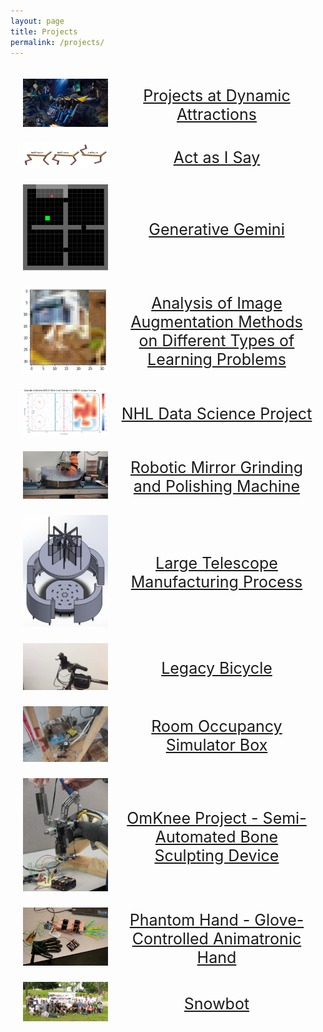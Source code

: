```yaml
---
layout: page
title: Projects
permalink: /projects/
---
```





<!-- Title 1 | Title 2 | Title 3 | Title 4
--- | --- | --- | ---
lorem | lorem ipsum | lorem ipsum dolor | lorem ipsum dolor sit -->


 <!-- <img src="..." alt=" " style="width: 100%;max-height: 100%" /> -->



<!-- <img src="/images/omknee.png" alt="omknee" style="height: 30%; width:30%;"/> | [Projects at Dynamic Attractions](/projects/snowbot) -->


<!-- <img src="/images/omknee.png" alt="omknee" style="height: 30%; width:30%;" class ="circimg"/> -->



<style>
.grid-container {
  display: grid;
  grid-template-columns: auto auto ;
  place-items: center;
  /* background-color: #2196F3; */
  padding: 10px;
}

.grid-item {
  /* background-color: rgba(255, 255, 255, 0.8); */
  /* border: 1px solid rgba(0, 0, 0, 0.8); */ 
  /* place-items: center;*/
  padding: 10px;
  font-size: 25px;
  text-align: center;
}
</style>

<!-- [Projects at Dynamic Attractions](/projects/dynamic_attractions) -->


<div class="grid-container">

<div class="grid-item">
    <a href="/projects/dynamic_attractions"><img src="/images/dynamic_batman.png" alt="dynamic_batman"  class ="circimg"/></a>
</div>

<div class="grid-item">
    <!-- [Projects at Dynamic Attractions](/projects/dynamic_attractions) -->
    <a href="/projects/dynamic_attractions">Projects at Dynamic Attractions</a>
</div>





<div class="grid-item">
    <a href="/projects/squid"><img src="/images/squid_supermorphology.png" alt="squid_supermorphology"  class ="circimg"/></a>
</div>

<div class="grid-item">
    <!-- [Robotic Mirror Grinding and Polishing Machine](/projects/mirror_polish) -->
    <a href="/projects/squid">Act as I Say</a>
</div>





<div class="grid-item">
    <a href="/projects/gemini"><img src="/images/gemini_env.png" alt="gemini_env"  class ="circimg"/></a>
</div>

<div class="grid-item">
    <!-- [Robotic Mirror Grinding and Polishing Machine](/projects/mirror_polish) -->
    <a href="/projects/gemini">Generative Gemini</a>
</div>





<div class="grid-item">
    <a href="/projects/ml_augmentation"><img src="/images/ml_aug_mix.png" alt="ml_aug_mix"  class ="circimg"/></a>
</div>

<div class="grid-item">
    <!-- [Robotic Mirror Grinding and Polishing Machine](/projects/mirror_polish) -->
    <a href="/projects/ml_augmentation">Analysis of Image Augmentation Methods on Different Types of Learning Problems</a>
</div>





<div class="grid-item">
    <a href="/projects/nhl_data"><img src="/images/nhl_heatmap.png" alt="nhl_heatmap"  class ="circimg"/></a>
</div>

<div class="grid-item">
    <!-- [Robotic Mirror Grinding and Polishing Machine](/projects/mirror_polish) -->
    <a href="/projects/nhl_data">NHL Data Science Project</a>
</div>





<div class="grid-item">
    <a href="/projects/mirror_polish"><img src="/images/polish_system.png" alt="polish_system"  class ="circimg"/></a>
</div>

<div class="grid-item">
    <!-- [Robotic Mirror Grinding and Polishing Machine](/projects/mirror_polish) -->
    <a href="/projects/mirror_polish">Robotic Mirror Grinding and Polishing Machine</a>
</div>





<div class="grid-item">
    <a href="/projects/mirror_manufacture"><img src="/images/slumping_furnace_design.png" alt="slumping_furnace_design"  class ="circimg"/></a>
</div>

<div class="grid-item">        
    <!-- [Large Telescope Manufacturing Process](/projects/mirror_manufacture) -->
    <a href="/projects/mirror_manufacture">Large Telescope Manufacturing Process</a>
</div>





<div class="grid-item">
    <a href="/projects/legacy"><img src="/images/legacy.png" alt="legacy"  class ="circimg"/></a>
</div>

<div class="grid-item">
    <!-- [Legacy Bicycle](/projects/legacy) -->
    <a href="/projects/legacy">Legacy Bicycle</a>
</div>





<div class="grid-item">
    <a href="/projects/occupancy_simulation"><img src="/images/room_occupancy.png" alt="room_occupancy"  class ="circimg"/></a>
</div>

<div class="grid-item">
    <!-- [Room Occupancy Simulator Box](/projects/occupancy_simulation) -->
    <a href="/projects/occupancy_simulation">Room Occupancy Simulator Box</a>
</div>





<div class="grid-item">
    <a href="/projects/omknee"><img src="/images/omknee.png" alt="omknee"  class ="circimg"/></a>
</div>

<div class="grid-item">
    <!-- [OmKnee Project - Semi-Automated Bone Sculpting Device](/projects/omknee) -->
    <a href="/projects/omknee">OmKnee Project - Semi-Automated Bone Sculpting Device</a>
</div>





<div class="grid-item">
    <a href="/projects/phantom_hand"><img src="/images/phantom_hand.png" alt="phantom_hand"  class ="circimg"/></a>
</div>
<div class="grid-item">
    <!-- [Phantom Hand - Glove-Controlled Animatronic Hand](/projects/phantom_hand) -->
    <a href="/projects/phantom_hand">Phantom Hand - Glove-Controlled Animatronic Hand</a>
</div>





<div class="grid-item">
    <a href="/projects/snowbot"><img src="/images/snowbot_group.png" alt="snowbot_group"  class ="circimg"/></a>
</div>
<div class="grid-item">
    <!-- [Snowbot](/projects/snowbot) -->
    <a href="/projects/snowbot">Snowbot</a>
</div>


</div>






<!-- 

This is the base Jekyll theme. You can find out more info about customizing your Jekyll theme, as well as basic Jekyll usage documentation at [jekyllrb.com](https://jekyllrb.com/)

You can find the source code for Minima at GitHub:
[jekyll][jekyll-organization] /
[minima](https://github.com/jekyll/minima)

You can find the source code for Jekyll at GitHub:
[jekyll][jekyll-organization] /
[jekyll](https://github.com/jekyll/jekyll)

[jekyll-organization]: https://github.com/jekyll -->
